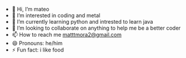 - 👋 Hi, I’m mateo 
- 👀 I’m interested in coding and metal 
- 🌱 I’m currently learning python and intrested to learn java 
- 💞️ I’m looking to collaborate on anything to help me be a better coder
- 📫 How to reach me matttmora2@gmail.com
- 😄 Pronouns: he/him
- ⚡ Fun fact: i like food

<!---
matmoo/matmoo is a ✨ special ✨ repository because its `README.md` (this file) appears on your GitHub profile.
You can click the Preview link to take a look at your changes.
--->
